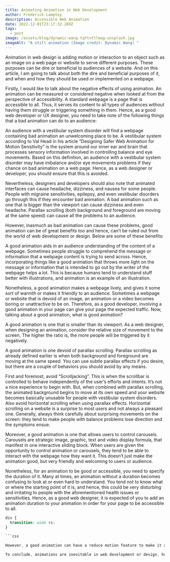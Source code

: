 ```yaml
---
title: Animating Animation in Web Development
author: Frederick Lamptey
description: Accessible Web Animation
date: 2022-12-01T23:17:32.269Z
tags:
  - post
image: /assets/blog/dynamic-wang-tqftvttlmag-unsplash.jpg
imageAlt: "A still animation (Image credit: Dynamic Wang) "
---
```

Animation in web design is adding motion or interaction to an object such as an image on a web page or website to serve different purposes. These purposes can be dire or beneficial to audiences of a website. And on this article, I am going to talk about both the dire and beneficial purposes of it, and when and how they should be used or implemented on a webpage. 

Firstly, I would like to talk about the negative effects of using animation. An animation can be measured or considered negative when looked at from the perspective of accessibility. A standard webpage is a page that is accessible to all. Thus, it serves its content to all types of audiences without having them struggle or triggering something in them. Hence, as a good web developer or UX designer, you need to take note of the following things that a bad animation can do to an audience:

An audience with a vestibular system disorder will find a webpage containing bad animation an unwelcoming place to be. A vestibular system according to Val Head in his article “Designing Safer Web Animation for Motion Sensitivity” is the system around our inner ear and brain that processes sensory information involved in controlling balance and eye movements. Based on this definition, an audience with a vestibular system disorder may have imbalance and/or eye movements problems if they chance on bad animation on a web page.  Hence, as a web designer or developer, you should ensure that this is avoided.

Nevertheless, designers and developers should also note that animated interfaces can cause headache, dizziness, and nausea for some people. People with migraine sensitivities, epilepsy, and even vestibular disorders go through this if they encounter bad animation. A bad animation such as one that is bigger than the viewport can cause dizziness and even headache. Parallax scrolling (both background and foreground are moving at the same speed) can cause all the problems to an audience. 

However, inasmuch as bad animation can cause these problems, good animation can be of great benefits too and hence, can’t be ruled out from the world of web development or design. Below are some of these benefits:

A good animation aids in an audience understanding of the content of a webpage. Sometimes people struggle to comprehend the message or information that a webpage content is trying to send across. Hence, incorporating things like a good animation that throws more light on the message or information that is intended to go out by the writer of the webpage helps a lot. This is because humans tend to understand stuff better with illustrations, and animation is an example of an illustration.

Nonetheless, a good animation makes a webpage lively, and gives it some sort of warmth or makes it friendly to an audience. Sometimes a webpage or website that is devoid of an image, an animation or a video becomes boring or unattractive to be on. Therefore, as a good developer, involving a good animation in your page can give your page the expected traffic.
Now, talking about a good animation, what is good animation?

A good animation is one that is smaller than its viewport. As a web designer, when designing an animation, consider the relative size of movement to the screen. The higher the ratio is, the more people will be triggered by it negatively.

A good animation is one devoid of parallax scrolling. Parallax scrolling as already defined earlier is when both background and foreground are moving at the same speed. You can use subtle parallax effects if you desire, but there are a couple of behaviors you should avoid by any means.

First and foremost, avoid “Scrolljacking”. This is when the scrollbar is controlled to behave independently of the user’s efforts and intents. It’s not a nice experience to begin with. But, when combined with parallax scrolling, the animated background begins to move at its own speed and your website becomes basically unusable for people with vestibular system disorders.
Also avoid horizontal scrolling when using parallax effects. Horizontal scrolling on a website is a surprise to most users and not always a pleasant one. Generally, always think carefully about surprising movements on the screen: they tend to make people with balance problems lose direction and the symptoms ensue. 

Moreover, a good animation is one that allows users to control carousels. Carousels are strategic image, graphic, text and video display formula, that manifest in one interactive sliding block. When users are given the opportunity to control animation or carousels, they tend to be able to interact with the webpage how they want it. This doesn’t just make the animation good, but very friendly and welcoming to users or audience.

Nonetheless, for an animation to be good or accessible, you need to specify the duration of it. Many at times, an animation without a duration becomes confusing to look at or even hard to understand. You tend not to know what or where the starting point of it is, and hence, this could be very disturbing and irritating to people with the aforementioned health issues or sensitivities. Hence, as a good web designer, it is expected of you to add an animation duration to your animation in order for your page to be accessible to all. 

``` css
d﻿iv {
 ﻿ transition: wide 4s;
}

```﻿css

However, a good animation can have a reduce motion feature to make it accessible to its audience. Mostly, fast moving animations are the ones that cause a lot of problems for some audiences. Such animations tend to make audiences feel dizzy, trigger headaches, and even can cause some of them to puke.  Therefore, in order to avoid this, designers or web developers can make use of the reduce motion feature. This feature will help them put the motion of an animation at an accessible and friendly manner. Example:

To conclude, animations are inevitable in web development or design, however, how you present it in your webpage or website is what determines how accessible it is to the targeted audience(s).